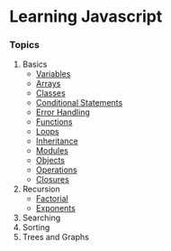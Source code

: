# Learning Javascript
### Topics
1. Basics
    - [Variables](./Basics/variables.js)
    - [Arrays](./Basics/arrays.js)
    - [Classes](./Basics/classes.js)
    - [Conditional Statements](./Basics/conditions.js)
    - [Error Handling](./Basics/error.js)
    - [Functions](./Basics/functions.js)
    - [Loops](./Basics/loops.js)
    - [Inheritance](./Basics/inheritance.js.js)
    - [Modules](./Basics/modules.js)
    - [Objects](./Basics/objects.js)
    - [Operations](./Basics/operations.js)
    - [Closures](./Basics/closures.js)
2. Recursion
    - [Factorial](./Recursion/factorial.js)
    - [Exponents](./Recursion/exponents.js)
3. Searching
4. Sorting
5. Trees and Graphs